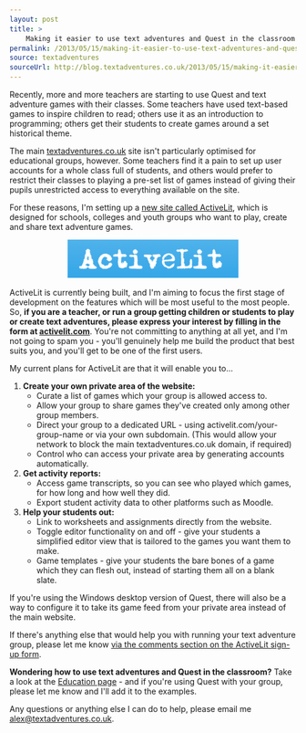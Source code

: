```yaml
---
layout: post
title: >
    Making it easier to use text adventures and Quest in the classroom - ActiveLit
permalink: /2013/05/15/making-it-easier-to-use-text-adventures-and-quest-in-the-classroom-activelit
source: textadventures
sourceUrl: http://blog.textadventures.co.uk/2013/05/15/making-it-easier-to-use-text-adventures-and-quest-in-the-classroom-activelit/
---
```

Recently, more and more teachers are starting to use Quest and text adventure games with their classes. Some teachers have used text-based games to inspire children to read; others use it as an introduction to programming; others get their students to create games around a set historical theme.

The main <a href="http://textadventures.co.uk">textadventures.co.uk</a> site isn't particularly optimised for educational groups, however. Some teachers find it a pain to set up user accounts for a whole class full of students, and others would prefer to restrict their classes to playing a pre-set list of games instead of giving their pupils unrestricted access to everything available on the site.

For these reasons, I'm setting up a <a href="http://activelit.com">new site called ActiveLit</a>, which is designed for schools, colleges and youth groups who want to play, create and share text adventure games.
<p style="text-align:center;"><a href="http://activelit.com"><img class="aligncenter size-medium wp-image-2284" alt="ActiveLit" src="/images/2013/textadventuresblog.files.wordpress.com-2013-05-activelit.png?w=300" width="300" height="67" /></a></p>
ActiveLit is currently being built, and I'm aiming to focus the first stage of development on the features which will be most useful to the most people. So, <strong>if you are a teacher, or run a group getting children or students to play or create text adventures, please express your interest by filling in the form at <a href="http://activelit.com">activelit.com</a></strong>. You're not committing to anything at all yet, and I'm not going to spam you - you'll genuinely help me build the product that best suits you, and you'll get to be one of the first users.

My current plans for ActiveLit are that it will enable you to...
<ol>
	<li><strong>Create your own private area of the website:</strong>
<ul>
	<li>Curate a list of games which your group is allowed access to.</li>
	<li>Allow your group to share games they've created only among other group members.</li>
	<li>Direct your group to a dedicated URL - using activelit.com/your-group-name or via your own subdomain. (This would allow your network to block the main textadventures.co.uk domain, if required)</li>
	<li>Control who can access your private area by generating accounts automatically.</li>
</ul>
</li>
	<li><strong>Get activity reports:</strong>
<ul>
	<li>Access game transcripts, so you can see who played which games, for how long and how well they did.</li>
	<li>Export student activity data to other platforms such as Moodle.</li>
</ul>
</li>
	<li><strong>Help your students out:</strong>
<ul>
	<li>Link to worksheets and assignments directly from the website.</li>
	<li>Toggle editor functionality on and off - give your students a simplified editor view that is tailored to the games you want them to make.</li>
	<li>Game templates - give your students the bare bones of a game which they can flesh out, instead of starting them all on a blank slate.</li>
</ul>
</li>
</ol>
If you're using the Windows desktop version of Quest, there will also be a way to configure it to take its game feed from your private area instead of the main website.

If there's anything else that would help you with running your text adventure group, please let me know <a href="http://activelit.com">via the comments section on the ActiveLit sign-up form</a>.

<strong>Wondering how to use text adventures and Quest in the classroom?</strong> Take a look at the <a href="http://textadventures.co.uk/education/">Education page</a> - and if you're using Quest with your group, please let me know and I'll add it to the examples.

Any questions or anything else I can do to help, please email me <a href="mailto:alex@textadventures.co.uk">alex@textadventures.co.uk</a>.